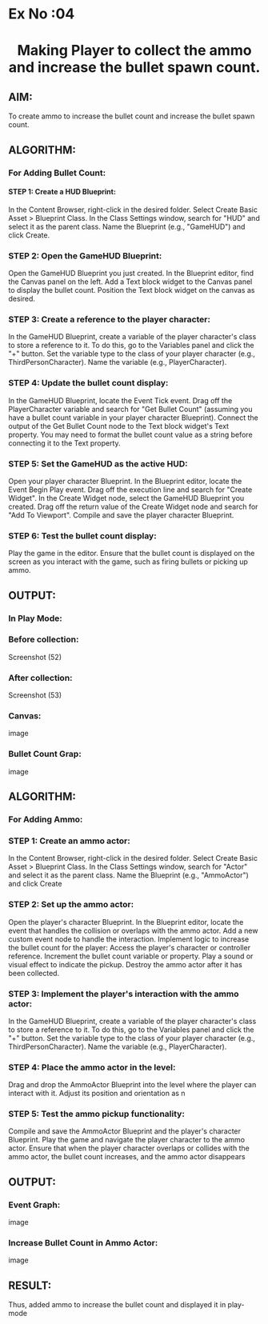 # Ex No :04

# <p align="center">  Making Player to collect the ammo and increase the bullet spawn count. </p>
## AIM:
To create ammo to increase the bullet count and increase the bullet spawn count.

## ALGORITHM:
### For Adding Bullet Count:
#### STEP 1: Create a HUD Blueprint:
In the Content Browser, right-click in the desired folder.
Select Create Basic Asset > Blueprint Class.
In the Class Settings window, search for "HUD" and select it as the parent class. Name the Blueprint (e.g., "GameHUD") and click Create.
### STEP 2: Open the GameHUD Blueprint:
Open the GameHUD Blueprint you just created.
In the Blueprint editor, find the Canvas panel on the left.
Add a Text block widget to the Canvas panel to display the bullet count.
Position the Text block widget on the canvas as desired.
### STEP 3: Create a reference to the player character:
In the GameHUD Blueprint, create a variable of the player character's class to store a reference to it.
To do this, go to the Variables panel and click the "+" button.
Set the variable type to the class of your player character (e.g., ThirdPersonCharacter).
Name the variable (e.g., PlayerCharacter).
### STEP 4: Update the bullet count display:
In the GameHUD Blueprint, locate the Event Tick event.
Drag off the PlayerCharacter variable and search for "Get Bullet Count" (assuming you have a bullet count variable in your player character Blueprint). Connect the output of the Get Bullet Count node to the Text block widget's Text property.
You may need to format the bullet count value as a string before connecting it to the Text property.
### STEP 5: Set the GameHUD as the active HUD:
Open your player character Blueprint.
In the Blueprint editor, locate the Event Begin Play event.
Drag off the execution line and search for "Create Widget".
In the Create Widget node, select the GameHUD Blueprint you created.
Drag off the return value of the Create Widget node and search for "Add To Viewport".
Compile and save the player character Blueprint.
### STEP 6: Test the bullet count display:
Play the game in the editor.
Ensure that the bullet count is displayed on the screen as you interact with the game, such as firing bullets or picking up ammo.
## OUTPUT:
### In Play Mode:
### Before collection:
Screenshot (52)

### After collection:
Screenshot (53)

### Canvas:
image

### Bullet Count Grap:
image

## ALGORITHM:
### For Adding Ammo:
### STEP 1: Create an ammo actor:
In the Content Browser, right-click in the desired folder.
Select Create Basic Asset > Blueprint Class.
In the Class Settings window, search for "Actor" and select it as the parent class. Name the Blueprint (e.g., "AmmoActor") and click Create
### STEP 2: Set up the ammo actor:
Open the player's character Blueprint.
In the Blueprint editor, locate the event that handles the collision or overlaps with the ammo actor.
Add a new custom event node to handle the interaction.
Implement logic to increase the bullet count for the player:
Access the player's character or controller reference.
Increment the bullet count variable or property. Play a sound or visual effect to indicate the pickup.
Destroy the ammo actor after it has been collected.
### STEP 3: Implement the player's interaction with the ammo actor:
In the GameHUD Blueprint, create a variable of the player character's class to store a reference to it.
To do this, go to the Variables panel and click the "+" button.
Set the variable type to the class of your player character (e.g., ThirdPersonCharacter).
Name the variable (e.g., PlayerCharacter).
### STEP 4: Place the ammo actor in the level:
Drag and drop the AmmoActor Blueprint into the level where the player can interact with it.
Adjust its position and orientation as n
### STEP 5: Test the ammo pickup functionality:
Compile and save the AmmoActor Blueprint and the player's character Blueprint. Play the game and navigate the player character to the ammo actor.
Ensure that when the player character overlaps or collides with the ammo actor, the bullet count increases, and the ammo actor disappears
## OUTPUT:
### Event Graph:
image

### Increase Bullet Count in Ammo Actor:
image

## RESULT:
Thus, added ammo to increase the bullet count and displayed it in play-mode
